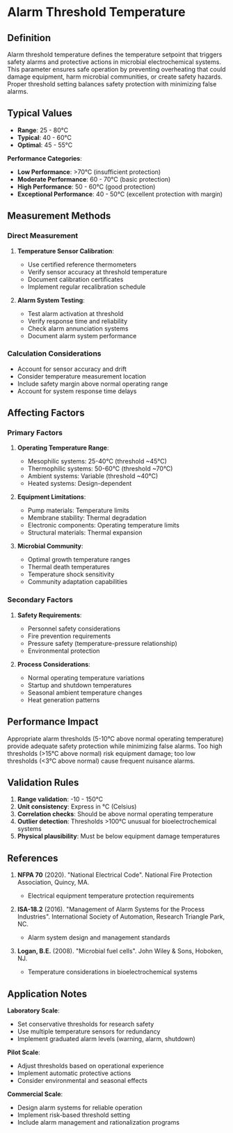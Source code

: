 <!--
Parameter ID: alarm_threshold_temperature
Category: monitoring
Generated: 2025-01-16T12:25:00.000Z
-->

# Alarm Threshold Temperature

## Definition

Alarm threshold temperature defines the temperature setpoint that triggers
safety alarms and protective actions in microbial electrochemical systems. This
parameter ensures safe operation by preventing overheating that could damage
equipment, harm microbial communities, or create safety hazards. Proper
threshold setting balances safety protection with minimizing false alarms.

## Typical Values

- **Range**: 25 - 80°C
- **Typical**: 40 - 60°C
- **Optimal**: 45 - 55°C

**Performance Categories**:

- **Low Performance**: >70°C (insufficient protection)
- **Moderate Performance**: 60 - 70°C (basic protection)
- **High Performance**: 50 - 60°C (good protection)
- **Exceptional Performance**: 40 - 50°C (excellent protection with margin)

## Measurement Methods

### Direct Measurement

1. **Temperature Sensor Calibration**:

   - Use certified reference thermometers
   - Verify sensor accuracy at threshold temperature
   - Document calibration certificates
   - Implement regular recalibration schedule

2. **Alarm System Testing**:
   - Test alarm activation at threshold
   - Verify response time and reliability
   - Check alarm annunciation systems
   - Document alarm system performance

### Calculation Considerations

- Account for sensor accuracy and drift
- Consider temperature measurement location
- Include safety margin above normal operating range
- Account for system response time delays

## Affecting Factors

### Primary Factors

1. **Operating Temperature Range**:

   - Mesophilic systems: 25-40°C (threshold ~45°C)
   - Thermophilic systems: 50-60°C (threshold ~70°C)
   - Ambient systems: Variable (threshold ~40°C)
   - Heated systems: Design-dependent

2. **Equipment Limitations**:

   - Pump materials: Temperature limits
   - Membrane stability: Thermal degradation
   - Electronic components: Operating temperature limits
   - Structural materials: Thermal expansion

3. **Microbial Community**:
   - Optimal growth temperature ranges
   - Thermal death temperatures
   - Temperature shock sensitivity
   - Community adaptation capabilities

### Secondary Factors

1. **Safety Requirements**:

   - Personnel safety considerations
   - Fire prevention requirements
   - Pressure safety (temperature-pressure relationship)
   - Environmental protection

2. **Process Considerations**:
   - Normal operating temperature variations
   - Startup and shutdown temperatures
   - Seasonal ambient temperature changes
   - Heat generation patterns

## Performance Impact

Appropriate alarm thresholds (5-10°C above normal operating temperature) provide
adequate safety protection while minimizing false alarms. Too high thresholds
(>15°C above normal) risk equipment damage; too low thresholds (<3°C above
normal) cause frequent nuisance alarms.

## Validation Rules

1. **Range validation**: -10 - 150°C
2. **Unit consistency**: Express in °C (Celsius)
3. **Correlation checks**: Should be above normal operating temperature
4. **Outlier detection**: Thresholds >100°C unusual for bioelectrochemical
   systems
5. **Physical plausibility**: Must be below equipment damage temperatures

## References

1. **NFPA 70** (2020). "National Electrical Code". National Fire Protection
   Association, Quincy, MA.

   - Electrical equipment temperature protection requirements

2. **ISA-18.2** (2016). "Management of Alarm Systems for the Process
   Industries". International Society of Automation, Research Triangle Park, NC.

   - Alarm system design and management standards

3. **Logan, B.E.** (2008). "Microbial fuel cells". John Wiley & Sons, Hoboken,
   NJ.
   - Temperature considerations in bioelectrochemical systems

## Application Notes

**Laboratory Scale**:

- Set conservative thresholds for research safety
- Use multiple temperature sensors for redundancy
- Implement graduated alarm levels (warning, alarm, shutdown)

**Pilot Scale**:

- Adjust thresholds based on operational experience
- Implement automatic protective actions
- Consider environmental and seasonal effects

**Commercial Scale**:

- Design alarm systems for reliable operation
- Implement risk-based threshold setting
- Include alarm management and rationalization programs
